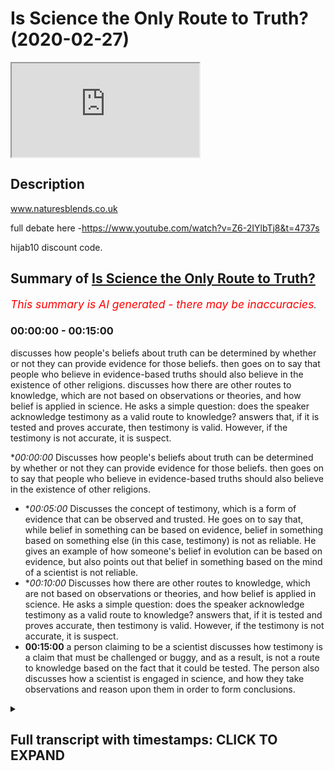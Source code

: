 # Is Science the Only Route to Truth? (2020-02-27)

<iframe loading='lazy' allow='autoplay' src='https://www.youtube.com/embed/O2DE8vQCX2Y'></iframe>

## Description

www.naturesblends.co.uk 

full debate here -https://www.youtube.com/watch?v=Z6-2IYlbTj8&t=4737s

hijab10 discount code.

## Summary of [Is Science the Only Route to Truth?](https://www.youtube.com/watch?v=O2DE8vQCX2Y)


*<span style="color:red; font-size:125%">This summary is AI generated - there may be inaccuracies</span>. [](/)*

### <a onclick="modifyYTiframeseektime('0')">00:00:00</a> - <a onclick="modifyYTiframeseektime('900')">00:15:00</a>

discusses how people's beliefs about truth can be determined by whether or not they can provide evidence for those beliefs. then goes on to say that people who believe in evidence-based truths should also believe in the existence of other religions. discusses how there are other routes to knowledge, which are not based on observations or theories, and how belief is applied in science. He asks a simple question: does the speaker acknowledge testimony as a valid route to knowledge? answers that, if it is tested and proves accurate, then testimony is valid. However, if the testimony is not accurate, it is suspect.

**<a onclick="modifyYTiframeseektime('0')">00:00:00</a>* Discusses how people's beliefs about truth can be determined by whether or not they can provide evidence for those beliefs. then goes on to say that people who believe in evidence-based truths should also believe in the existence of other religions.
* **<a onclick="modifyYTiframeseektime('300')">00:05:00</a>* Discusses the concept of testimony, which is a form of evidence that can be observed and trusted. He goes on to say that, while belief in something can be based on evidence, belief in something based on something else (in this case, testimony) is not as reliable. He gives an example of how someone's belief in evolution can be based on evidence, but also points out that belief in something based on the mind of a scientist is not reliable.
* **<a onclick="modifyYTiframeseektime('600')">00:10:00</a>* Discusses how there are other routes to knowledge, which are not based on observations or theories, and how belief is applied in science. He asks a simple question: does the speaker acknowledge testimony as a valid route to knowledge? answers that, if it is tested and proves accurate, then testimony is valid. However, if the testimony is not accurate, it is suspect.
* **<a onclick="modifyYTiframeseektime('900')">00:15:00</a>** a person claiming to be a scientist discusses how testimony is a claim that must be challenged or buggy, and as a result, is not a route to knowledge based on the fact that it could be tested. The person also discusses how a scientist is engaged in science, and how they take observations and reason upon them in order to form conclusions.

<details><summary><h2>Full transcript with timestamps: CLICK TO EXPAND</h2></summary>

<a onclick="modifyYTiframeseektime('0')">0:00:00</a> Mollie Kuramoto laborer kettle guys make  
<a onclick="modifyYTiframeseektime('2')">0:00:02</a> sure that you try these supplements out  
<a onclick="modifyYTiframeseektime('5')">0:00:05</a> there very very good very healthy  
<a onclick="modifyYTiframeseektime('7')">0:00:07</a> natural and you can check the link in  
<a onclick="modifyYTiframeseektime('11')">0:00:11</a> the description box that is nature's  
<a onclick="modifyYTiframeseektime('13')">0:00:13</a> blend black seed oil and they have other  
<a onclick="modifyYTiframeseektime('15')">0:00:15</a> things as well oh yeah no editor boy boy  
<a onclick="modifyYTiframeseektime('21')">0:00:21</a> boy  
<a onclick="modifyYTiframeseektime('30')">0:00:30</a> you  
<a onclick="modifyYTiframeseektime('38')">0:00:38</a> okay so this section will be a  
<a onclick="modifyYTiframeseektime('40')">0:00:40</a> discussion a bit of back and forth  
<a onclick="modifyYTiframeseektime('42')">0:00:42</a> between our two speakers I will be  
<a onclick="modifyYTiframeseektime('44')">0:00:44</a> moderating to try and keep things on  
<a onclick="modifyYTiframeseektime('46')">0:00:46</a> topic so forgive me for any mistakes I  
<a onclick="modifyYTiframeseektime('49')">0:00:49</a> make hopefully I don't make any and this  
<a onclick="modifyYTiframeseektime('52')">0:00:52</a> is a 15 minute section reminder that  
<a onclick="modifyYTiframeseektime('54')">0:00:54</a> after the closing remarks after this  
<a onclick="modifyYTiframeseektime('56')">0:00:56</a> there will be Q&A so please do send your  
<a onclick="modifyYTiframeseektime('59')">0:00:59</a> Q&A questions to that slider yeah so  
<a onclick="modifyYTiframeseektime('63')">0:01:03</a> without further ado whichever one of you  
<a onclick="modifyYTiframeseektime('65')">0:01:05</a> wants to hello John  
<a onclick="modifyYTiframeseektime('71')">0:01:11</a> yes so I think before we before we this  
<a onclick="modifyYTiframeseektime('76')">0:01:16</a> before we start this discussion session  
<a onclick="modifyYTiframeseektime('78')">0:01:18</a> it's very important to determine  
<a onclick="modifyYTiframeseektime('80')">0:01:20</a> something do you believe your opinions  
<a onclick="modifyYTiframeseektime('83')">0:01:23</a> matter or don't they matter they matter  
<a onclick="modifyYTiframeseektime('85')">0:01:25</a> to me  
<a onclick="modifyYTiframeseektime('86')">0:01:26</a> okay so okay don't matter to the  
<a onclick="modifyYTiframeseektime('88')">0:01:28</a> universe no no because if you if you  
<a onclick="modifyYTiframeseektime('90')">0:01:30</a> don't believe your own opinions matter  
<a onclick="modifyYTiframeseektime('91')">0:01:31</a> then I'm not going to take them  
<a onclick="modifyYTiframeseektime('92')">0:01:32</a> seriously is no point this discussion  
<a onclick="modifyYTiframeseektime('93')">0:01:33</a> becomes absurd from that perspective  
<a onclick="modifyYTiframeseektime('95')">0:01:35</a> then right so if the you might if you  
<a onclick="modifyYTiframeseektime('97')">0:01:37</a> believe your opinions matter then  
<a onclick="modifyYTiframeseektime('99')">0:01:39</a> obviously the Oh matter to us is work so  
<a onclick="modifyYTiframeseektime('100')">0:01:40</a> because we're having it until until  
<a onclick="modifyYTiframeseektime('102')">0:01:42</a> trying to have a discussion today  
<a onclick="modifyYTiframeseektime('104')">0:01:44</a> regarding a very important topic so you  
<a onclick="modifyYTiframeseektime('107')">0:01:47</a> do acknowledge your opinions matter  
<a onclick="modifyYTiframeseektime('108')">0:01:48</a> right well in the confines of this room  
<a onclick="modifyYTiframeseektime('112')">0:01:52</a> certainly yes so if we had this  
<a onclick="modifyYTiframeseektime('114')">0:01:54</a> discussion outside this room would you  
<a onclick="modifyYTiframeseektime('116')">0:01:56</a> think I mean it's a very simple question  
<a onclick="modifyYTiframeseektime('120')">0:02:00</a> I mean you wouldn't be here today  
<a onclick="modifyYTiframeseektime('121')">0:02:01</a> expressing your views if you didn't  
<a onclick="modifyYTiframeseektime('122')">0:02:02</a> believe your opinions mattered  
<a onclick="modifyYTiframeseektime('123')">0:02:03</a> well I was going to save my response to  
<a onclick="modifyYTiframeseektime('127')">0:02:07</a> your challenge that why do I do this why  
<a onclick="modifyYTiframeseektime('131')">0:02:11</a> don't why am I here debating for my  
<a onclick="modifyYTiframeseektime('133')">0:02:13</a> closing remarks but okay I can take your  
<a onclick="modifyYTiframeseektime('136')">0:02:16</a> question now I do it because I want to  
<a onclick="modifyYTiframeseektime('139')">0:02:19</a> secular world you want to say I want a  
<a onclick="modifyYTiframeseektime('142')">0:02:22</a> world in which religious opinions do not  
<a onclick="modifyYTiframeseektime('147')">0:02:27</a> control political or educational matters  
<a onclick="modifyYTiframeseektime('153')">0:02:33</a> okay so you just usually said you want a  
<a onclick="modifyYTiframeseektime('156')">0:02:36</a> secular world where religious opinions  
<a onclick="modifyYTiframeseektime('158')">0:02:38</a> do not have influence exactly so but to  
<a onclick="modifyYTiframeseektime('161')">0:02:41</a> do that wouldn't you say if you're gonna  
<a onclick="modifyYTiframeseektime('163')">0:02:43</a> be if we're gonna do this in in in a in  
<a onclick="modifyYTiframeseektime('166')">0:02:46</a> a academic way at least when you say you  
<a onclick="modifyYTiframeseektime('168')">0:02:48</a> would have to first understand and study  
<a onclick="modifyYTiframeseektime('170')">0:02:50</a> all religions or look  
<a onclick="modifyYTiframeseektime('171')">0:02:51</a> to them at least because which you  
<a onclick="modifyYTiframeseektime('173')">0:02:53</a> obviously haven't done when it comes to  
<a onclick="modifyYTiframeseektime('174')">0:02:54</a> Islam today right so why can't why have  
<a onclick="modifyYTiframeseektime('176')">0:02:56</a> the the outlook already that that's what  
<a onclick="modifyYTiframeseektime('179')">0:02:59</a> you want when you don't even know what  
<a onclick="modifyYTiframeseektime('180')">0:03:00</a> Islam has to say regarding life  
<a onclick="modifyYTiframeseektime('182')">0:03:02</a> regarding my life in the universe  
<a onclick="modifyYTiframeseektime('184')">0:03:04</a> regarding other fundamental things that  
<a onclick="modifyYTiframeseektime('186')">0:03:06</a> are relevant to us as human beings well  
<a onclick="modifyYTiframeseektime('188')">0:03:08</a> that's a good question  
<a onclick="modifyYTiframeseektime('190')">0:03:10</a> it's because without evidence for a god  
<a onclick="modifyYTiframeseektime('194')">0:03:14</a> it doesn't really matter what any of the  
<a onclick="modifyYTiframeseektime('197')">0:03:17</a> Scriptures of any religion do say so you  
<a onclick="modifyYTiframeseektime('200')">0:03:20</a> might as well say that my Loch Ness  
<a onclick="modifyYTiframeseektime('205')">0:03:25</a> monster is pink and like Nutella okay so  
<a onclick="modifyYTiframeseektime('210')">0:03:30</a> let's try to unravel this a bit so now  
<a onclick="modifyYTiframeseektime('212')">0:03:32</a> and I think it's important to highlight  
<a onclick="modifyYTiframeseektime('213')">0:03:33</a> this John you seem to have a underlying  
<a onclick="modifyYTiframeseektime('216')">0:03:36</a> premise which is evidence is what comes  
<a onclick="modifyYTiframeseektime('219')">0:03:39</a> from observation yes and something that  
<a onclick="modifyYTiframeseektime('222')">0:03:42</a> you can observe and study that way right  
<a onclick="modifyYTiframeseektime('224')">0:03:44</a> yes so in other words I want I wasn't  
<a onclick="modifyYTiframeseektime('226')">0:03:46</a> calling you someone who described the  
<a onclick="modifyYTiframeseektime('227')">0:03:47</a> scientism if you if you and I'm sure  
<a onclick="modifyYTiframeseektime('229')">0:03:49</a> everyone will acknowledge this I asked  
<a onclick="modifyYTiframeseektime('231')">0:03:51</a> you to describe to something similar to  
<a onclick="modifyYTiframeseektime('232')">0:03:52</a> scientism  
<a onclick="modifyYTiframeseektime('233')">0:03:53</a> I don't want to label you that's what I  
<a onclick="modifyYTiframeseektime('234')">0:03:54</a> said right it's just the correct you on  
<a onclick="modifyYTiframeseektime('236')">0:03:56</a> that right but the point being do you  
<a onclick="modifyYTiframeseektime('238')">0:03:58</a> acknowledge or is your view your outlook  
<a onclick="modifyYTiframeseektime('240')">0:04:00</a> that science is the only way to truth  
<a onclick="modifyYTiframeseektime('243')">0:04:03</a> yes okay good so do you not see the  
<a onclick="modifyYTiframeseektime('246')">0:04:06</a> issues with that outlook or the problems  
<a onclick="modifyYTiframeseektime('249')">0:04:09</a> of that outlook well you can try  
<a onclick="modifyYTiframeseektime('251')">0:04:11</a> explaining it okay so okay so let me  
<a onclick="modifyYTiframeseektime('253')">0:04:13</a> give you an example have you been  
<a onclick="modifyYTiframeseektime('257')">0:04:17</a> have you been to India have you been to  
<a onclick="modifyYTiframeseektime('260')">0:04:20</a> India no I haven't you haven't been to  
<a onclick="modifyYTiframeseektime('262')">0:04:22</a> India I'd love to okay do you believe in  
<a onclick="modifyYTiframeseektime('263')">0:04:23</a> the exists yes okay so you haven't been  
<a onclick="modifyYTiframeseektime('267')">0:04:27</a> there you haven't observed it yet you  
<a onclick="modifyYTiframeseektime('269')">0:04:29</a> believe it exists the effort is also  
<a onclick="modifyYTiframeseektime('271')">0:04:31</a> insane okay so what so what do you mean  
<a onclick="modifyYTiframeseektime('273')">0:04:33</a> by the evidence is very convincing  
<a onclick="modifyYTiframeseektime('275')">0:04:35</a> I've seen photographs taken from space  
<a onclick="modifyYTiframeseektime('278')">0:04:38</a> brilliant okay what else do we need more  
<a onclick="modifyYTiframeseektime('282')">0:04:42</a> okay so okay fine no I was just giving  
<a onclick="modifyYTiframeseektime('284')">0:04:44</a> you the benefit of the doubt that you  
<a onclick="modifyYTiframeseektime('285')">0:04:45</a> can give us a bit more second what I  
<a onclick="modifyYTiframeseektime('286')">0:04:46</a> know of people who have come from India  
<a onclick="modifyYTiframeseektime('288')">0:04:48</a> yeah who have visited I think mine is  
<a onclick="modifyYTiframeseektime('291')">0:04:51</a> there now okay and I I'm on messenger  
<a onclick="modifyYTiframeseektime('294')">0:04:54</a> and Facebook okay with him he's  
<a onclick="modifyYTiframeseektime('296')">0:04:56</a> currently where is he currently  
<a onclick="modifyYTiframeseektime('300')">0:05:00</a> Calcutta currently so here's a problem  
<a onclick="modifyYTiframeseektime('303')">0:05:03</a> Johnny you haven't observed India  
<a onclick="modifyYTiframeseektime('306')">0:05:06</a> yourself yet you believe it exists based  
<a onclick="modifyYTiframeseektime('308')">0:05:08</a> on photographs and people have been  
<a onclick="modifyYTiframeseektime('310')">0:05:10</a> there now how do you know those  
<a onclick="modifyYTiframeseektime('312')">0:05:12</a> photographs photographs are actually of  
<a onclick="modifyYTiframeseektime('314')">0:05:14</a> India and that you know just be told  
<a onclick="modifyYTiframeseektime('316')">0:05:16</a> they're of India well I think that you'd  
<a onclick="modifyYTiframeseektime('324')">0:05:24</a> have to you're on a loser there because  
<a onclick="modifyYTiframeseektime('326')">0:05:26</a> your hope you're having to try to  
<a onclick="modifyYTiframeseektime('327')">0:05:27</a> rubbish all of the photographs taken  
<a onclick="modifyYTiframeseektime('331')">0:05:31</a> from space by all of the space craft all  
<a onclick="modifyYTiframeseektime('334')">0:05:34</a> of them orbiting satellites and all of  
<a onclick="modifyYTiframeseektime('338')">0:05:38</a> the spacemen that have been in have you  
<a onclick="modifyYTiframeseektime('340')">0:05:40</a> seen okay have you seen yourself  
<a onclick="modifyYTiframeseektime('341')">0:05:41</a> satellites that are up there right now  
<a onclick="modifyYTiframeseektime('344')">0:05:44</a> yes you can observe satellite have you  
<a onclick="modifyYTiframeseektime('347')">0:05:47</a> observed them yourself through a  
<a onclick="modifyYTiframeseektime('348')">0:05:48</a> telescope I have yes you have okay so  
<a onclick="modifyYTiframeseektime('350')">0:05:50</a> here's the thing what I'm saying  
<a onclick="modifyYTiframeseektime('351')">0:05:51</a> regarding India is you haven't observed  
<a onclick="modifyYTiframeseektime('353')">0:05:53</a> it yourself so what I'm saying  
<a onclick="modifyYTiframeseektime('355')">0:05:55</a> essentially is your belief India exists  
<a onclick="modifyYTiframeseektime('357')">0:05:57</a> is based on something called testimony  
<a onclick="modifyYTiframeseektime('359')">0:05:59</a> right in the it's called in philosophy  
<a onclick="modifyYTiframeseektime('361')">0:06:01</a> this is known as authentic and valid  
<a onclick="modifyYTiframeseektime('363')">0:06:03</a> testimony right which is by the way John  
<a onclick="modifyYTiframeseektime('365')">0:06:05</a> an integral part of the scientific  
<a onclick="modifyYTiframeseektime('366')">0:06:06</a> method  
<a onclick="modifyYTiframeseektime('367')">0:06:07</a> well yes something you deny in your book  
<a onclick="modifyYTiframeseektime('369')">0:06:09</a> itself but the the testament can itself  
<a onclick="modifyYTiframeseektime('374')">0:06:14</a> be trusted I mean with the right  
<a onclick="modifyYTiframeseektime('376')">0:06:16</a> equipment I can go and investigate  
<a onclick="modifyYTiframeseektime('379')">0:06:19</a> sure that's a potential John but right  
<a onclick="modifyYTiframeseektime('382')">0:06:22</a> now you haven't done that yet you  
<a onclick="modifyYTiframeseektime('383')">0:06:23</a> believe in the exists right so your  
<a onclick="modifyYTiframeseektime('386')">0:06:26</a> belief is not based upon what you can do  
<a onclick="modifyYTiframeseektime('388')">0:06:28</a> as far as observing it it's based on  
<a onclick="modifyYTiframeseektime('390')">0:06:30</a> something else so what I'm trying to  
<a onclick="modifyYTiframeseektime('392')">0:06:32</a> highlight you John is that are you  
<a onclick="modifyYTiframeseektime('394')">0:06:34</a> willing to acknowledge that there are  
<a onclick="modifyYTiframeseektime('395')">0:06:35</a> other routes to knowledge other than  
<a onclick="modifyYTiframeseektime('396')">0:06:36</a> just science which you're demonstrating  
<a onclick="modifyYTiframeseektime('398')">0:06:38</a> right now by a highlighting that you  
<a onclick="modifyYTiframeseektime('400')">0:06:40</a> believe in the existent observed it  
<a onclick="modifyYTiframeseektime('402')">0:06:42</a> yourself pictures could be pictures are  
<a onclick="modifyYTiframeseektime('404')">0:06:44</a> testimonial someone is telling you those  
<a onclick="modifyYTiframeseektime('406')">0:06:46</a> pictures of India you're going by the  
<a onclick="modifyYTiframeseektime('408')">0:06:48</a> testimony of people let me give you  
<a onclick="modifyYTiframeseektime('410')">0:06:50</a> another example which may be closer to  
<a onclick="modifyYTiframeseektime('412')">0:06:52</a> home which may help you a bit there if  
<a onclick="modifyYTiframeseektime('413')">0:06:53</a> you don't mind right do you believe  
<a onclick="modifyYTiframeseektime('415')">0:06:55</a> evolution the Darwinian mechanism is  
<a onclick="modifyYTiframeseektime('417')">0:06:57</a> true yes okay I don't listen as a an X  
<a onclick="modifyYTiframeseektime('423')">0:07:03</a> I'm steeped I don't use terms like I  
<a onclick="modifyYTiframeseektime('426')">0:07:06</a> believe I use terms like the evidence  
<a onclick="modifyYTiframeseektime('431')">0:07:11</a> is Church the evidence show shows that  
<a onclick="modifyYTiframeseektime('434')">0:07:14</a> that evolution is a fact so you believe  
<a onclick="modifyYTiframeseektime('437')">0:07:17</a> the Darwinian mechanism particular well  
<a onclick="modifyYTiframeseektime('440')">0:07:20</a> now are you going to pin me down to a  
<a onclick="modifyYTiframeseektime('442')">0:07:22</a> man who died 150 years ago or are you  
<a onclick="modifyYTiframeseektime('444')">0:07:24</a> going to allow me to update us give us  
<a onclick="modifyYTiframeseektime('447')">0:07:27</a> your definition how do you want equality  
<a onclick="modifyYTiframeseektime('450')">0:07:30</a> on call it evolution just evolution  
<a onclick="modifyYTiframeseektime('452')">0:07:32</a> engine at its basic level all evolution  
<a onclick="modifyYTiframeseektime('455')">0:07:35</a> means is change and we can observe  
<a onclick="modifyYTiframeseektime('459')">0:07:39</a> change happening yesterday yeah and we  
<a onclick="modifyYTiframeseektime('462')">0:07:42</a> can see evidence which for which of a  
<a onclick="modifyYTiframeseektime('467')">0:07:47</a> progression of things that happened in  
<a onclick="modifyYTiframeseektime('469')">0:07:49</a> the past yep in the fossil record and so  
<a onclick="modifyYTiframeseektime('471')">0:07:51</a> on and so the best explanation is that  
<a onclick="modifyYTiframeseektime('475')">0:07:55</a> change happened in the past - okay good  
<a onclick="modifyYTiframeseektime('478')">0:07:58</a> so so so this week like this good you're  
<a onclick="modifyYTiframeseektime('481')">0:08:01</a> saying that so you so what I'm asking  
<a onclick="modifyYTiframeseektime('482')">0:08:02</a> you specifically is do you believe the  
<a onclick="modifyYTiframeseektime('485')">0:08:05</a> theory of evolution is true yes okay so  
<a onclick="modifyYTiframeseektime('489')">0:08:09</a> in you saying yes have you done all of  
<a onclick="modifyYTiframeseektime('492')">0:08:12</a> the observations which led to that  
<a onclick="modifyYTiframeseektime('495')">0:08:15</a> conclusion basically this is the were  
<a onclick="modifyYTiframeseektime('498')">0:08:18</a> you there that's coming from your own  
<a onclick="modifyYTiframeseektime('501')">0:08:21</a> perspective because you said evidence is  
<a onclick="modifyYTiframeseektime('503')">0:08:23</a> something which is observable yeah it's  
<a onclick="modifyYTiframeseektime('505')">0:08:25</a> something that's repeatable and  
<a onclick="modifyYTiframeseektime('506')">0:08:26</a> something that's sharable if anything  
<a onclick="modifyYTiframeseektime('507')">0:08:27</a> and you've said also in your book and  
<a onclick="modifyYTiframeseektime('508')">0:08:28</a> your videos that anything that comes  
<a onclick="modifyYTiframeseektime('509')">0:08:29</a> from the human mind can't be trusted  
<a onclick="modifyYTiframeseektime('512')">0:08:32</a> because it's tainted your words so the  
<a onclick="modifyYTiframeseektime('515')">0:08:35</a> theory that you believe in is coming  
<a onclick="modifyYTiframeseektime('517')">0:08:37</a> from the mind of a scientist no no the  
<a onclick="modifyYTiframeseektime('520')">0:08:40</a> theory that I subscribe to is that  
<a onclick="modifyYTiframeseektime('525')">0:08:45</a> change can be observed and potentially I  
<a onclick="modifyYTiframeseektime('528')">0:08:48</a> can go and observe change you know I  
<a onclick="modifyYTiframeseektime('530')">0:08:50</a> think have you seen the big petri dish  
<a onclick="modifyYTiframeseektime('534')">0:08:54</a> experiment no I have a fantastic  
<a onclick="modifyYTiframeseektime('536')">0:08:56</a> experiment they made a pet you know the  
<a onclick="modifyYTiframeseektime('538')">0:08:58</a> petri dishes mhm yeah it's a it's a  
<a onclick="modifyYTiframeseektime('541')">0:09:01</a> culture container which you put a  
<a onclick="modifyYTiframeseektime('543')">0:09:03</a> nutrient jelly in and then you can grow  
<a onclick="modifyYTiframeseektime('545')">0:09:05</a> bacteria okay they made a great big one  
<a onclick="modifyYTiframeseektime('548')">0:09:08</a> some meter long and they've put two  
<a onclick="modifyYTiframeseektime('551')">0:09:11</a> different bacteria no they put a  
<a onclick="modifyYTiframeseektime('557')">0:09:17</a> bacterium same culture of bacteria in  
<a onclick="modifyYTiframeseektime('560')">0:09:20</a> each end and in between them they've put  
<a onclick="modifyYTiframeseektime('563')">0:09:23</a> increasing string  
<a onclick="modifyYTiframeseektime('565')">0:09:25</a> of antibiotic okay 10% 20% 100% and  
<a onclick="modifyYTiframeseektime('571')">0:09:31</a> initially the bacteria spread in the  
<a onclick="modifyYTiframeseektime('576')">0:09:36</a> area where there's no antibiotic there's  
<a onclick="modifyYTiframeseektime('579')">0:09:39</a> a video of this because it speeded up  
<a onclick="modifyYTiframeseektime('581')">0:09:41</a> you know we use organisms that have a  
<a onclick="modifyYTiframeseektime('584')">0:09:44</a> short lifetime because we can't observe  
<a onclick="modifyYTiframeseektime('587')">0:09:47</a> yeah massive changes we don't live long  
<a onclick="modifyYTiframeseektime('589')">0:09:49</a> enough okay so bacteria are perfect they  
<a onclick="modifyYTiframeseektime('592')">0:09:52</a> reproduce every 20 minutes okay  
<a onclick="modifyYTiframeseektime('594')">0:09:54</a> so initially they stay confined yep in  
<a onclick="modifyYTiframeseektime('599')">0:09:59</a> the area where there's no antibiotic but  
<a onclick="modifyYTiframeseektime('601')">0:10:01</a> a few of them you take and they can  
<a onclick="modifyYTiframeseektime('603')">0:10:03</a> break out and pass into the area where  
<a onclick="modifyYTiframeseektime('605')">0:10:05</a> the antibiotic is 10% okay more time  
<a onclick="modifyYTiframeseektime('608')">0:10:08</a> goes by and an even smaller number  
<a onclick="modifyYTiframeseektime('611')">0:10:11</a> mutate and they pass into the 20% so on  
<a onclick="modifyYTiframeseektime('614')">0:10:14</a> and so forth you get a picture  
<a onclick="modifyYTiframeseektime('615')">0:10:15</a> eventually they can colonize the hundred  
<a onclick="modifyYTiframeseektime('617')">0:10:17</a> percent strength sure that's that's an  
<a onclick="modifyYTiframeseektime('620')">0:10:20</a> observation change being a plane yes  
<a onclick="modifyYTiframeseektime('623')">0:10:23</a> repeatedly sure and sherab lee yes you  
<a onclick="modifyYTiframeseektime('626')">0:10:26</a> can watch it sir I agree today so let's  
<a onclick="modifyYTiframeseektime('628')">0:10:28</a> make a distinction there there is a  
<a onclick="modifyYTiframeseektime('630')">0:10:30</a> difference between observations of  
<a onclick="modifyYTiframeseektime('631')">0:10:31</a> science and theories of science right  
<a onclick="modifyYTiframeseektime('634')">0:10:34</a> yes so what I'm trying to highlight to  
<a onclick="modifyYTiframeseektime('636')">0:10:36</a> you is that there are other routes to  
<a onclick="modifyYTiframeseektime('638')">0:10:38</a> knowledge which are involved even within  
<a onclick="modifyYTiframeseektime('640')">0:10:40</a> the scientific method itself which you  
<a onclick="modifyYTiframeseektime('642')">0:10:42</a> have to rely upon for you to believe the  
<a onclick="modifyYTiframeseektime('644')">0:10:44</a> conclusions of science well which you  
<a onclick="modifyYTiframeseektime('646')">0:10:46</a> reject by the way so I want to know  
<a onclick="modifyYTiframeseektime('648')">0:10:48</a> which way is it do you acknowledge that  
<a onclick="modifyYTiframeseektime('649')">0:10:49</a> there are other routes to knowledge such  
<a onclick="modifyYTiframeseektime('651')">0:10:51</a> as testimony well testimonial knowledge  
<a onclick="modifyYTiframeseektime('653')">0:10:53</a> or do well firm to that science is the  
<a onclick="modifyYTiframeseektime('655')">0:10:55</a> only way to truth where you are trying  
<a onclick="modifyYTiframeseektime('656')">0:10:56</a> to put words into my mouth I'm asking  
<a onclick="modifyYTiframeseektime('658')">0:10:58</a> you the question okay is trying to make  
<a onclick="modifyYTiframeseektime('662')">0:11:02</a> me you see the trouble is the word  
<a onclick="modifyYTiframeseektime('663')">0:11:03</a> belief has two meanings  
<a onclick="modifyYTiframeseektime('667')">0:11:07</a> it can mean merely accepting something  
<a onclick="modifyYTiframeseektime('671')">0:11:11</a> which we know to be true like you know  
<a onclick="modifyYTiframeseektime('674')">0:11:14</a> if I jump off a roof of very probably  
<a onclick="modifyYTiframeseektime('677')">0:11:17</a> for nobody would contest that so to all  
<a onclick="modifyYTiframeseektime('682')">0:11:22</a> intents and purposes it does not need  
<a onclick="modifyYTiframeseektime('684')">0:11:24</a> actively believing we can observe  
<a onclick="modifyYTiframeseektime('687')">0:11:27</a> believing now in what are they calling  
<a onclick="modifyYTiframeseektime('691')">0:11:31</a> give me a word for the the I'm lost  
<a onclick="modifyYTiframeseektime('698')">0:11:38</a> big machine you put a person in and you  
<a onclick="modifyYTiframeseektime('700')">0:11:40</a> watch his brain you put you give him  
<a onclick="modifyYTiframeseektime('704')">0:11:44</a> radioactive material thank you yeah yeah  
<a onclick="modifyYTiframeseektime('710')">0:11:50</a> medicals come on tell me the name that's  
<a onclick="modifyYTiframeseektime('713')">0:11:53</a> it thank you mr I've been in one MRI  
<a onclick="modifyYTiframeseektime('715')">0:11:55</a> scanner and the functional MRI scanner  
<a onclick="modifyYTiframeseektime('719')">0:11:59</a> is the one way you can put in a decaying  
<a onclick="modifyYTiframeseektime('722')">0:12:02</a> substance into the radioactivity  
<a onclick="modifyYTiframeseektime('725')">0:12:05</a> decaying harmless into the bloodstream  
<a onclick="modifyYTiframeseektime('727')">0:12:07</a> and watch where it congregates so if you  
<a onclick="modifyYTiframeseektime('732')">0:12:12</a> give somebody in an MRI scanner pictures  
<a onclick="modifyYTiframeseektime('736')">0:12:16</a> of things that need believing and  
<a onclick="modifyYTiframeseektime('739')">0:12:19</a> pictures of things which are known you  
<a onclick="modifyYTiframeseektime('741')">0:12:21</a> can see how actively thinking he is and  
<a onclick="modifyYTiframeseektime('747')">0:12:27</a> things that need believing attract a lot  
<a onclick="modifyYTiframeseektime('752')">0:12:32</a> of this activity things like my horse  
<a onclick="modifyYTiframeseektime('757')">0:12:37</a> will win the race you need to actively  
<a onclick="modifyYTiframeseektime('760')">0:12:40</a> believe that but things like yesterday  
<a onclick="modifyYTiframeseektime('765')">0:12:45</a> this horse won the race that's a  
<a onclick="modifyYTiframeseektime('767')">0:12:47</a> foregone conclusion we know that is now  
<a onclick="modifyYTiframeseektime('769')">0:12:49</a> a fact you don't need to believe that if  
<a onclick="modifyYTiframeseektime('772')">0:12:52</a> it was really interesting the science  
<a onclick="modifyYTiframeseektime('775')">0:12:55</a> lessons I'm sure is we got a lot to  
<a onclick="modifyYTiframeseektime('777')">0:12:57</a> learn from you because you asked me  
<a onclick="modifyYTiframeseektime('779')">0:12:59</a> about where I need to use belief in  
<a onclick="modifyYTiframeseektime('782')">0:13:02</a> science no I'm asking a very simple  
<a onclick="modifyYTiframeseektime('784')">0:13:04</a> question do you acknowledge that there  
<a onclick="modifyYTiframeseektime('786')">0:13:06</a> are other routes to knowledge which I'm  
<a onclick="modifyYTiframeseektime('788')">0:13:08</a> Ted go to the scientific method itself  
<a onclick="modifyYTiframeseektime('789')">0:13:09</a> such as testimony oh don't you  
<a onclick="modifyYTiframeseektime('791')">0:13:11</a> acknowledge that or you just think just  
<a onclick="modifyYTiframeseektime('793')">0:13:13</a> purely oh because according to your book  
<a onclick="modifyYTiframeseektime('795')">0:13:15</a> and you may want to change your opinion  
<a onclick="modifyYTiframeseektime('796')">0:13:16</a> the observations repeatable and a  
<a onclick="modifyYTiframeseektime('799')">0:13:19</a> shareable . according to that type of  
<a onclick="modifyYTiframeseektime('801')">0:13:21</a> definition you're pigeon holing yourself  
<a onclick="modifyYTiframeseektime('803')">0:13:23</a> in many ways because you're in a way  
<a onclick="modifyYTiframeseektime('805')">0:13:25</a> you're denying the scientific enterprise  
<a onclick="modifyYTiframeseektime('807')">0:13:27</a> you're denying science in itself right  
<a onclick="modifyYTiframeseektime('809')">0:13:29</a> because so just tell me this should you  
<a onclick="modifyYTiframeseektime('812')">0:13:32</a> do you believe in the theories of  
<a onclick="modifyYTiframeseektime('814')">0:13:34</a> science the theories of science do not  
<a onclick="modifyYTiframeseektime('817')">0:13:37</a> need believing I'm not saying the  
<a onclick="modifyYTiframeseektime('819')">0:13:39</a> absolute I'm just asking seduced right I  
<a onclick="modifyYTiframeseektime('821')">0:13:41</a> wouldn't claim they were absolute I  
<a onclick="modifyYTiframeseektime('822')">0:13:42</a> claim that they are the best explanation  
<a onclick="modifyYTiframeseektime('825')">0:13:45</a> currently and you do you acknowledge  
<a onclick="modifyYTiframeseektime('826')">0:13:46</a> that they are also it was incorporated  
<a onclick="modifyYTiframeseektime('829')">0:13:49</a> in the process of getting to the theory  
<a onclick="modifyYTiframeseektime('831')">0:13:51</a> there are other  
<a onclick="modifyYTiframeseektime('831')">0:13:51</a> elements such as testimony reasoning  
<a onclick="modifyYTiframeseektime('834')">0:13:54</a> which argumentation let done yes every  
<a onclick="modifyYTiframeseektime('839')">0:13:59</a> theory makes predictions yeah and at  
<a onclick="modifyYTiframeseektime('842')">0:14:02</a> that stage you can believe the  
<a onclick="modifyYTiframeseektime('844')">0:14:04</a> prediction or not it we've recorded a  
<a onclick="modifyYTiframeseektime('846')">0:14:06</a> hypothesis and there will be rival  
<a onclick="modifyYTiframeseektime('849')">0:14:09</a> hypotheses just like their arrival  
<a onclick="modifyYTiframeseektime('851')">0:14:11</a> runners in a horse race and you can  
<a onclick="modifyYTiframeseektime('854')">0:14:14</a> choose your favorite okay  
<a onclick="modifyYTiframeseektime('856')">0:14:16</a> and that is where belief is applied in  
<a onclick="modifyYTiframeseektime('859')">0:14:19</a> science so you'll acknowledge that at  
<a onclick="modifyYTiframeseektime('860')">0:14:20</a> the frontiers where we don't know okay  
<a onclick="modifyYTiframeseektime('864')">0:14:24</a> so in a simple way we've got one minute  
<a onclick="modifyYTiframeseektime('866')">0:14:26</a> of the about two minutes left  
<a onclick="modifyYTiframeseektime('867')">0:14:27</a> do you acknowledge testimony as a valid  
<a onclick="modifyYTiframeseektime('871')">0:14:31</a> route to knowledge it's a simple  
<a onclick="modifyYTiframeseektime('874')">0:14:34</a> question if you eye knowledge test to me  
<a onclick="modifyYTiframeseektime('878')">0:14:38</a> which can be tested I acknowledge if you  
<a onclick="modifyYTiframeseektime('881')">0:14:41</a> were to tell me that I can see a  
<a onclick="modifyYTiframeseektime('885')">0:14:45</a> particular satellite going past at this  
<a onclick="modifyYTiframeseektime('888')">0:14:48</a> moment then I know that if I get the  
<a onclick="modifyYTiframeseektime('892')">0:14:52</a> right equipment  
<a onclick="modifyYTiframeseektime('893')">0:14:53</a> I can check out your test you sure but  
<a onclick="modifyYTiframeseektime('896')">0:14:56</a> that's a potential John otherwise your  
<a onclick="modifyYTiframeseektime('899')">0:14:59</a> testimony is very suspect yeah I don't  
<a onclick="modifyYTiframeseektime('902')">0:15:02</a> think you understanding my point right  
<a onclick="modifyYTiframeseektime('904')">0:15:04</a> now because I could testify to you that  
<a onclick="modifyYTiframeseektime('906')">0:15:06</a> I have fairies at the bottom of my gun  
<a onclick="modifyYTiframeseektime('909')">0:15:09</a> and unless you go there in check for  
<a onclick="modifyYTiframeseektime('911')">0:15:11</a> yourself you should doubt me  
<a onclick="modifyYTiframeseektime('913')">0:15:13</a> sure but I'm not looking to get into the  
<a onclick="modifyYTiframeseektime('916')">0:15:16</a> epistemology of things I'm asking you a  
<a onclick="modifyYTiframeseektime('917')">0:15:17</a> very simple question do you consider  
<a onclick="modifyYTiframeseektime('919')">0:15:19</a> testimony as a fundamental root to  
<a onclick="modifyYTiframeseektime('922')">0:15:22</a> knowledge something that science is also  
<a onclick="modifyYTiframeseektime('923')">0:15:23</a> dependent upon only if it can be checked  
<a onclick="modifyYTiframeseektime('928')">0:15:28</a> but doesn't that is a testimony that you  
<a onclick="modifyYTiframeseektime('932')">0:15:32</a> don't you don't take testimony as a  
<a onclick="modifyYTiframeseektime('934')">0:15:34</a> route to knowledge based on the fact  
<a onclick="modifyYTiframeseektime('935')">0:15:35</a> that it could be tested that's just that  
<a onclick="modifyYTiframeseektime('938')">0:15:38</a> is so because the whole point of science  
<a onclick="modifyYTiframeseektime('940')">0:15:40</a> is to challenge claims yeah testimony is  
<a onclick="modifyYTiframeseektime('944')">0:15:44</a> a claim okay so it must be challenged or  
<a onclick="modifyYTiframeseektime('948')">0:15:48</a> buggy so in order to be scientific okay  
<a onclick="modifyYTiframeseektime('951')">0:15:51</a> so let me ask you this way do you  
<a onclick="modifyYTiframeseektime('952')">0:15:52</a> acknowledge that science in science and  
<a onclick="modifyYTiframeseektime('955')">0:15:55</a> you keep making it as simple as possible  
<a onclick="modifyYTiframeseektime('956')">0:15:56</a> when you're engaged in science a  
<a onclick="modifyYTiframeseektime('958')">0:15:58</a> scientist is doing the science  
<a onclick="modifyYTiframeseektime('960')">0:16:00</a> they take observations Bertrand Russell  
<a onclick="modifyYTiframeseektime('962')">0:16:02</a> for example highlighted that you as a  
<a onclick="modifyYTiframeseektime('964')">0:16:04</a> scientist  
<a onclick="modifyYTiframeseektime('964')">0:16:04</a> you take observations and you reason  
<a onclick="modifyYTiframeseektime('966')">0:16:06</a> upon the observation that is time we  
<a onclick="modifyYTiframeseektime('969')">0:16:09</a> fret we more time  
<a onclick="modifyYTiframeseektime('987')">0:16:27</a> you  
<a onclick="modifyYTiframeseektime('990')">0:16:30</a> Mollie Kuramoto liable careful guys make  
<a onclick="modifyYTiframeseektime('993')">0:16:33</a> sure that you try these supplements out  
<a onclick="modifyYTiframeseektime('996')">0:16:36</a> there very very good very healthy  
<a onclick="modifyYTiframeseektime('999')">0:16:39</a> natural and you can check the link in  
<a onclick="modifyYTiframeseektime('1002')">0:16:42</a> the description box that is nature's  
<a onclick="modifyYTiframeseektime('1004')">0:16:44</a> blend black seed oil and they have other  
<a onclick="modifyYTiframeseektime('1007')">0:16:47</a> things as well oh yeah no editor boy boy  
<a onclick="modifyYTiframeseektime('1012')">0:16:52</a> boy  
</details>